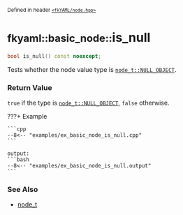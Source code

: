 <small>Defined in header [`<fkYAML/node.hpp>`](https://github.com/fktn-k/fkYAML/blob/develop/include/fkYAML/node.hpp)</small>

# <small>fkyaml::basic_node::</small>is_null

```cpp
bool is_null() const noexcept;
```

Tests whether the node value type is [`node_t::NULL_OBJECT`](node_t.md).  

### **Return Value**

`true` if the type is [`node_t::NULL_OBJECT`](node_t.md), `false` otherwise.  

???+ Example

    ```cpp
    --8<-- "examples/ex_basic_node_is_null.cpp"
    ```

    output:
    ```bash
    --8<-- "examples/ex_basic_node_is_null.output"
    ```

### **See Also**

* [node_t](node_t.md)
